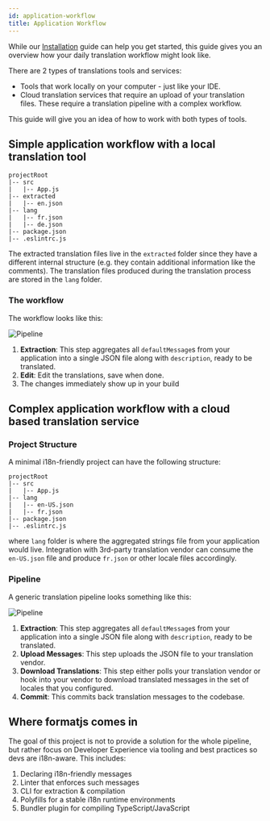 ```yaml
---
id: application-workflow
title: Application Workflow
---
```


While our [Installation](./installation.md) guide can help you get started, this guide gives you an overview how your daily translation workflow might look like.

There are 2 types of translations tools and services:

- Tools that work locally on your computer - just like your IDE.
- Cloud translation services that require an upload of your translation files. These require a translation pipeline with a complex workflow.

This guide will give you an idea of how to work with both types of tools.

## Simple application workflow with a local translation tool

```
projectRoot
|-- src
|   |-- App.js
|-- extracted
|   |-- en.json
|-- lang
|   |-- fr.json
|   |-- de.json
|-- package.json
|-- .eslintrc.js
```

The extracted translation files live in the `extracted` folder since they have a different internal structure (e.g. they contain additional information like the comments). The translation files produced during the translation process are stored in the `lang` folder.

### The workflow

The workflow looks like this:

![Pipeline](/img/simple-workflow.svg)

1. **Extraction**: This step aggregates all `defaultMessage`s from your application into a single JSON file along with `description`, ready to be translated.
2. **Edit**: Edit the translations, save when done.
3. The changes immediately show up in your build

## Complex application workflow with a cloud based translation service

### Project Structure

A minimal i18n-friendly project can have the following structure:

```
projectRoot
|-- src
|   |-- App.js
|-- lang
|   |-- en-US.json
|   |-- fr.json
|-- package.json
|-- .eslintrc.js
```

where `lang` folder is where the aggregated strings file from your application would live. Integration with 3rd-party translation vendor can consume the `en-US.json` file and produce `fr.json` or other locale files accordingly.

### Pipeline

A generic translation pipeline looks something like this:

![Pipeline](/img/workflow.svg)

1. **Extraction**: This step aggregates all `defaultMessage`s from your application into a single JSON file along with `description`, ready to be translated.
2. **Upload Messages**: This step uploads the JSON file to your translation vendor.
3. **Download Translations**: This step either polls your translation vendor or hook into your vendor to download translated messages in the set of locales that you configured.
4. **Commit**: This commits back translation messages to the codebase.

## Where formatjs comes in

The goal of this project is not to provide a solution for the whole pipeline, but rather focus on Developer Experience via tooling and best practices so devs are i18n-aware. This includes:

1. Declaring i18n-friendly messages
2. Linter that enforces such messages
3. CLI for extraction & compilation
4. Polyfills for a stable i18n runtime environments
5. Bundler plugin for compiling TypeScript/JavaScript
